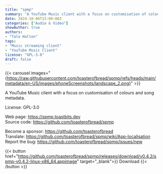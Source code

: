 ```yaml
---
title: "spmp"
summary: "A YouTube Music client with a focus on customisation of colours and song metadata."
date: 2024-10-06T15:09:00Z
categories: ["Audio & Video"]
showAuthor: true
authors:
- "Talo Halton"
tags: 
- "Music streaming client"
- "YouTube Music Client"
license: "GPL-3.0"
draft: false
---
```


{{< carousel images="{https://raw.githubusercontent.com/toasterofbread/spmp/refs/heads/main/metadata/en-US/images/phoneScreenshots/landscape_2.png}" >}}

A YouTube Music client with a focus on customisation of colours and song metadata.

License: GPL-3.0

Web page: <https://spmp.toastbits.dev>  
Source code: <https://github.com/toasterofbread/spmp>

Become a sponsor: <https://github.com/toasterofbread>  
Translate: <https://github.com/toasterofbread/spmp/wiki/App-localisation>  
Report the bug: <https://github.com/toasterofbread/spmp/issues/new>  

{{< button href="https://github.com/toasterofbread/spmp/releases/download/v0.4.2/spmp-v0.4.2-linux-x86_64.appimage" target="_blank">}}
Download
{{< /button >}}
